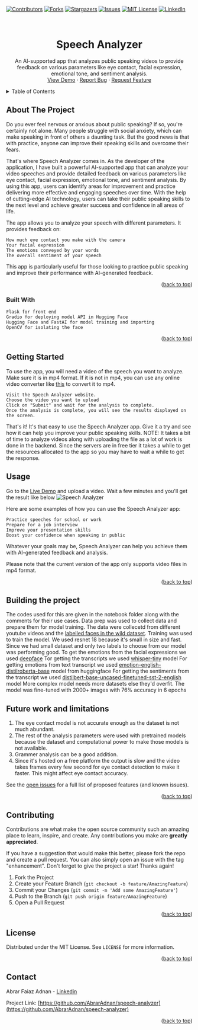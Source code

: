 <a name="readme-top"></a>


<!-- PROJECT SHIELDS -->
<!--
*** I'm using markdown "reference style" links for readability.
*** Reference links are enclosed in brackets [ ] instead of parentheses ( ).
*** See the bottom of this document for the declaration of the reference variables
*** for contributors-url, forks-url, etc. This is an optional, concise syntax you may use.
*** https://www.markdownguide.org/basic-syntax/#reference-style-links
-->
[![Contributors][contributors-shield]][contributors-url]
[![Forks][forks-shield]][forks-url]
[![Stargazers][stars-shield]][stars-url]
[![Issues][issues-shield]][issues-url]
[![MIT License][license-shield]][license-url]
[![LinkedIn][linkedin-shield]][linkedin-url]



<!-- PROJECT LOGO -->
<br />
<div align="center">

<h1 align="center">Speech Analyzer</h3>

  <p align="center">
    An AI-supported app that analyzes public speaking videos to provide feedback on various parameters like eye contact, facial expression, emotional tone, and sentiment analysis.
    <br />
    <a href="https://speech-analyzer.onrender.com/">View Demo</a>
    ·
    <a href="https://github.com/AbrarAdnan/speech-analyzer/issues">Report Bug</a>
    ·
    <a href="https://github.com/AbrarAdnan/speech-analyzer/issues">Request Feature</a>
  </p>
</div>



<!-- TABLE OF CONTENTS -->
<details>
  <summary>Table of Contents</summary>
  <ol>
    <li><a href="#about-the-project">About The Project</a></li>
    <li><a href="#built-with">Built With</a></li>
    <li><a href="#getting-started">Getting Started</a></li>
    <li><a href="#usage">Usage</a></li>
    <li><a href="#building-the-project">Building the project</a></li>
    <li><a href="#contributing">Contributing</a></li>
    <li><a href="#license">License</a></li>
    <li><a href="#contact">Contact</a></li>
  </ol>
</details>



<!-- ABOUT THE PROJECT -->
## About The Project

Do you ever feel nervous or anxious about public speaking? If so, you're certainly not alone. Many people struggle with social anxiety, which can make speaking in front of others a daunting task. But the good news is that with practice, anyone can improve their speaking skills and overcome their fears.

That's where Speech Analyzer comes in. As the developer of the application, I have built a powerful AI-supported app that can analyze your video speeches and provide detailed feedback on various parameters like eye contact, facial expression, emotional tone, and sentiment analysis. By using this app, users can identify areas for improvement and practice delivering more effective and engaging speeches over time. With the help of cutting-edge AI technology, users can take their public speaking skills to the next level and achieve greater success and confidence in all areas of life.

The app allows you to analyze your speech with different parameters. It provides feedback on:

    How much eye contact you make with the camera
    Your facial expression
    The emotions conveyed by your words
    The overall sentiment of your speech

This app is particularly useful for those looking to practice public speaking and improve their performance with AI-generated feedback.

<p align="right">(<a href="#readme-top">back to top</a>)</p>



### Built With

    Flask for front end
    Gradio for deploying model API in Hugging Face
    Hugging Face and FastAI for model training and importing
    OpenCV for isolating the face


<p align="right">(<a href="#readme-top">back to top</a>)</p>



<!-- GETTING STARTED -->
## Getting Started

To use the app, you will need a video of the speech you want to analyze. Make sure it is in mp4 format. If it is not in mp4, you can use any online video converter like [this](https://cloudconvert.com/mp4-converter) to convert it to mp4.

    Visit the Speech Analyzer website.
    Choose the video you want to upload
    Click on "Submit" and wait for the analysis to complete.
    Once the analysis is complete, you will see the results displayed on the screen.

That's it! It's that easy to use the Speech Analyzer app. Give it a try and see how it can help you improve your public speaking skills.
NOTE: It takes a bit of time to analyze videos along with uploading the file as a lot of work is done in the backend. Since the servers are in free tier it takes a while to get the resources allocated to the app so you may have to wait a while to get the response.

<!-- USAGE EXAMPLES -->
## Usage

Go to the [Live Demo](https://speech-analyzer.onrender.com/) and upload a video. Wait a few minutes and you'll get the result like below
![Speech Analyzer](https://user-images.githubusercontent.com/52294804/225854370-15a9e74b-4f44-4e2a-9d71-bbe28a24b310.png)

Here are some examples of how you can use the Speech Analyzer app:

    Practice speeches for school or work
    Prepare for a job interview
    Improve your presentation skills
    Boost your confidence when speaking in public

Whatever your goals may be, Speech Analyzer can help you achieve them with AI-generated feedback and analysis.

Please note that the current version of the app only supports video files in mp4 format.

<p align="right">(<a href="#readme-top">back to top</a>)</p>

## Building the project
The codes used for this are given in the notebook folder along with the comments for their use cases.
Data prep was used to collect data and prepare them for model training.
The data were collecetd from different youtube videos and the [labelled faces in the wild dataset](https://www.kaggle.com/datasets/atulanandjha/lfwpeople).
Training was used to train the model. We used resnet 18 because it's small in size and fast. Since we had small dataset and only two labels to choose from our model was performing good.
To get the emotions from the facial expressions we used [deepface](https://github.com/serengil/deepface)
Tor getting the transcripts we used [whisper-tiny](https://huggingface.co/openai/whisper-tiny) model
For getting emotions from text transcript we used [emotion-english-distilroberta-base](https://huggingface.co/j-hartmann/emotion-english-distilroberta-base) model from huggingface
For getting the sentiments from the transcript we used [distilbert-base-uncased-finetuned-sst-2-english](https://huggingface.co/distilbert-base-uncased-finetuned-sst-2-english) model
More complex model needs more datasets else they'd overfit. The model was fine-tuned with 2000+ images with 76% accuracy in 6 epochs



<!-- ROADMAP -->
## Future work and limitations

1. The eye contact model is not accurate enough as the dataset is not much abundant.
2. The rest of the analysis parameters were used with pretrained models because the dataset and computational power to make those models is not available.
3. Grammer analysis can be a good addition.
4. Since it's hosted on a free platform the output is slow and the video takes frames every few second for eye contact detection to make it faster. This might affect eye contact accuracy.

See the [open issues](https://github.com/AbrarAdnan/speech-analyzer/issues) for a full list of proposed features (and known issues).

<p align="right">(<a href="#readme-top">back to top</a>)</p>



<!-- CONTRIBUTING -->
## Contributing

Contributions are what make the open source community such an amazing place to learn, inspire, and create. Any contributions you make are **greatly appreciated**.

If you have a suggestion that would make this better, please fork the repo and create a pull request. You can also simply open an issue with the tag "enhancement".
Don't forget to give the project a star! Thanks again!

1. Fork the Project
2. Create your Feature Branch (`git checkout -b feature/AmazingFeature`)
3. Commit your Changes (`git commit -m 'Add some AmazingFeature'`)
4. Push to the Branch (`git push origin feature/AmazingFeature`)
5. Open a Pull Request

<p align="right">(<a href="#readme-top">back to top</a>)</p>



<!-- LICENSE -->
## License

Distributed under the MIT License. See `LICENSE` for more information.

<p align="right">(<a href="#readme-top">back to top</a>)</p>



<!-- CONTACT -->
## Contact

Abrar Faiaz Adnan - [Linkedin](https://www.linkedin.com/in/abrar-faiaz/)

Project Link: [https://github.com/AbrarAdnan/speech-analyzer](https://github.com/AbrarAdnan/speech-analyzer)

<p align="right">(<a href="#readme-top">back to top</a>)</p>


<!-- MARKDOWN LINKS & IMAGES -->
<!-- https://www.markdownguide.org/basic-syntax/#reference-style-links -->
[contributors-shield]: https://img.shields.io/github/contributors/AbrarAdnan/speech-analyzer.svg?style=for-the-badge
[contributors-url]: https://github.com/AbrarAdnan/speech-analyzer/graphs/contributors
[forks-shield]: https://img.shields.io/github/forks/AbrarAdnan/speech-analyzer.svg?style=for-the-badge
[forks-url]: https://github.com/AbrarAdnan/speech-analyzer/network/members
[stars-shield]: https://img.shields.io/github/stars/AbrarAdnan/speech-analyzer.svg?style=for-the-badge
[stars-url]: https://github.com/AbrarAdnan/speech-analyzer/stargazers
[issues-shield]: https://img.shields.io/github/issues/AbrarAdnan/speech-analyzer.svg?style=for-the-badge
[issues-url]: https://github.com/AbrarAdnan/speech-analyzer/issues
[license-shield]: https://img.shields.io/github/license/AbrarAdnan/speech-analyzer.svg?style=for-the-badge
[license-url]: https://github.com/AbrarAdnan/speech-analyzer/blob/master/LICENSE.txt
[linkedin-shield]: https://img.shields.io/badge/-LinkedIn-black.svg?style=for-the-badge&logo=linkedin&colorB=555
[linkedin-url]: https://www.linkedin.com/in/abrar-faiaz/
